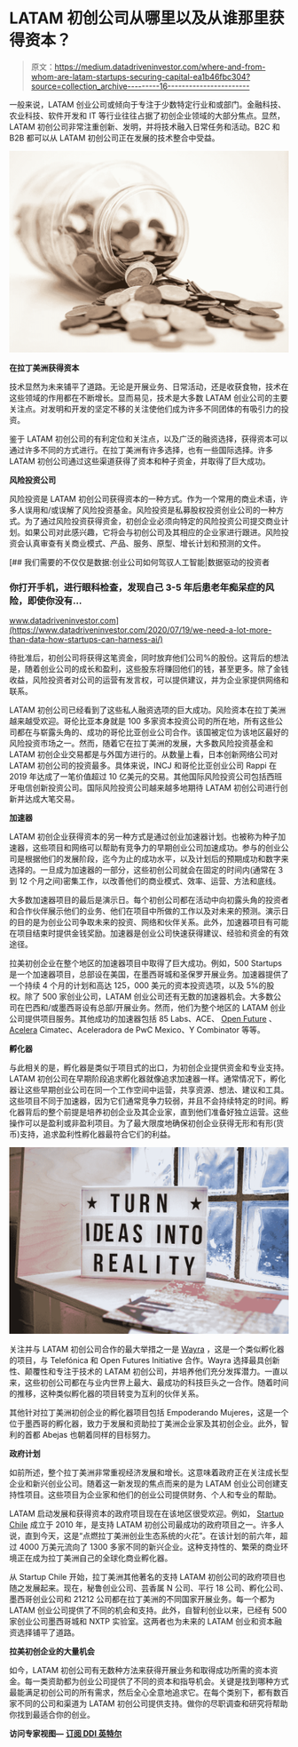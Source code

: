 # LATAM 初创公司从哪里以及从谁那里获得资本？

> 原文：<https://medium.datadriveninvestor.com/where-and-from-whom-are-latam-startups-securing-capital-ea1b46fbc304?source=collection_archive---------16----------------------->

一般来说，LATAM 创业公司或倾向于专注于少数特定行业和或部门。金融科技、农业科技、软件开发和 IT 等行业往往占据了初创企业领域的大部分焦点。显然，LATAM 初创公司非常注重创新、发明，并将技术融入日常任务和活动。B2C 和 B2B 都可以从 LATAM 初创公司正在发展的技术整合中受益。

![](img/a2fa5ed72310af86f61922ba3b3376ae.png)

**在拉丁美洲获得资本**

技术显然为未来铺平了道路。无论是开展业务、日常活动，还是收获食物，技术在这些领域的作用都在不断增长。显而易见，技术是大多数 LATAM 创业公司的主要关注点。对发明和开发的坚定不移的关注使他们成为许多不同团体的有吸引力的投资。

鉴于 LATAM 初创公司的有利定位和关注点，以及广泛的融资选择，获得资本可以通过许多不同的方式进行。在拉丁美洲有许多选择，也有一些国际选择。许多 LATAM 初创公司通过这些渠道获得了资本和种子资金，并取得了巨大成功。

**风险投资公司**

风险投资是 LATAM 初创公司获得资本的一种方式。作为一个常用的商业术语，许多人误用和/或误解了风险投资基金。风险投资是私募股权投资创业公司的一种方式。为了通过风险投资获得资金，初创企业必须向特定的风险投资公司提交商业计划。如果公司对此感兴趣，它将会与初创公司及其相应的企业家进行跟进。风险投资会认真审查有关商业模式、产品、服务、原型、增长计划和预测的文件。

[](https://www.datadriveninvestor.com/2020/07/19/we-need-a-lot-more-than-data-how-startups-can-harness-ai/) [## 我们需要的不仅仅是数据:创业公司如何驾驭人工智能|数据驱动的投资者

### 你打开手机，进行眼科检查，发现自己 3-5 年后患老年痴呆症的风险，即使你没有…

www.datadriveninvestor.com](https://www.datadriveninvestor.com/2020/07/19/we-need-a-lot-more-than-data-how-startups-can-harness-ai/) 

待批准后，初创公司将获得这笔资金，同时放弃他们公司%的股份。这背后的想法是，随着创业公司的成长和盈利，这些股东将赚回他们的钱，甚至更多。除了金钱收益，风险投资者对公司的运营有发言权，可以提供建议，并为企业家提供网络和联系。

LATAM 初创公司已经看到了这些私人融资选项的巨大成功。风险资本在拉丁美洲越来越受欢迎。哥伦比亚本身就是 100 多家资本投资公司的所在地，所有这些公司都在与崭露头角的、成功的哥伦比亚创业公司合作。该国被定位为该地区最好的风险投资市场之一。然而，随着它在拉丁美洲的发展，大多数风险投资基金和 LATAM 初创企业交易都是与外国方进行的。从数量上看，日本创新网络公司对 LATAM 初创公司的投资最多。具体来说，INCJ 和哥伦比亚创业公司 Rappi 在 2019 年达成了一笔价值超过 10 亿美元的交易。其他国际风险投资公司包括西班牙电信创新投资公司。国际风险投资公司越来越多地期待 LATAM 初创公司进行创新并达成大笔交易。

**加速器**

LATAM 初创企业获得资本的另一种方式是通过创业加速器计划。也被称为种子加速器，这些项目和网络可以帮助有竞争力的早期创业公司加速成功。参与的创业公司是根据他们的发展阶段，迄今为止的成功水平，以及计划后的预期成功和数字来选择的。一旦成为加速器的一部分，这些初创公司就会在固定的时间内(通常在 3 到 12 个月之间)密集工作，以改善他们的商业模式、效率、运营、方法和底线。

大多数加速器项目的最后是演示日。每个初创公司都在活动中向初露头角的投资者和合作伙伴展示他们的业务、他们在项目中所做的工作以及对未来的预测。演示日的目的是为创业公司争取未来的投资、网络和伙伴关系。此外，加速器项目有可能在项目结束时提供金钱奖励。加速器是创业公司快速获得建议、经验和资金的有效途径。

拉美初创企业在整个地区的加速器项目中取得了巨大成功。例如，500 Startups 是一个加速器项目，总部设在美国，在墨西哥城和圣保罗开展业务。加速器提供了一个持续 4 个月的计划和高达 125，000 美元的资本投资选项，以及 5%的股权。除了 500 家创业公司，LATAM 创业公司还有无数的加速器机会。大多数公司在巴西和/或墨西哥设有总部/开展业务。然而，他们为整个地区的 LATAM 创业公司提供项目服务。其他成功的加速器包括 85 Labs、ACE、 [Open Future](https://www.openfuture.org/) 、 [Acelera](https://www.ccc.org.co/landing/acelera/) Cimatec、Aceleradora de PwC Mexico、Y Combinator 等等。

**孵化器**

与此相关的是，孵化器是类似于项目式的出口，为初创企业提供资金和专业支持。LATAM 初创公司在早期阶段追求孵化器就像追求加速器一样。通常情况下，孵化器让这些早期创业公司在同一个工作空间中运营，共享资源、想法、建议和工具。这些项目不同于加速器，因为它们通常竞争力较弱，并且不会持续特定的时间。孵化器背后的整个前提是培养初创企业及其企业家，直到他们准备好独立运营。这些操作可以是盈利或非盈利项目。为了最大限度地确保初创企业获得无形和有形(货币)支持，追求盈利性孵化器最符合它们的利益。

![](img/9bd84d3ebba05f9e80a1c61c8e5f6cc5.png)

关注并与 LATAM 初创公司合作的最大举措之一是 [Wayra](https://www.wayra.com/wayra-hubs) ，这是一个类似孵化器的项目，与 Telefónica 和 Open Futures Initiative 合作。Wayra 选择最具创新性、颠覆性和专注于技术的 LATAM 初创公司，并培养他们充分发挥潜力。一直以来，这些初创公司都在与业内世界上最大、最成功的科技巨头之一合作。随着时间的推移，这种类似孵化器的项目转变为互利的伙伴关系。

其他针对拉丁美洲初创企业的孵化器项目包括 Empoderando Mujeres，这是一个位于墨西哥的孵化器，致力于发展和资助拉丁美洲企业家及其初创企业。此外，智利的首都 Abejas 也朝着同样的目标努力。

**政府计划**

如前所述，整个拉丁美洲非常重视经济发展和增长。这意味着政府正在关注成长型企业和新兴创业公司。随着这一新发现的焦点而来的是为 LATAM 创业公司创建支持性项目。这些项目为企业家和他们的创业公司提供财务、个人和专业的帮助。

LATAM 启动发展和获得资本的政府项目现在在该地区很受欢迎。例如， [Startup Chile](https://www.startupchile.org/) 成立于 2010 年，是支持 LATAM 初创公司最成功的政府项目之一。许多人说，直到今天，这是“点燃拉丁美洲创业生态系统的火花”。在该计划的前六年，超过 4000 万美元流向了 1300 多家不同的新兴企业。这种支持性的、繁荣的商业环境正在成为拉丁美洲自己的全球化商业孵化器。

从 Startup Chile 开始，拉丁美洲其他著名的支持 LATAM 初创公司的政府项目也随之发展起来。现在，秘鲁创业公司、芸香属 N 公司、平行 18 公司、孵化公司、墨西哥创业公司和 21212 公司都在拉丁美洲的不同国家开展业务。每一个都为 LATAM 创业公司提供了不同的机会和支持。此外，自智利创业以来，已经有 500 家创业公司墨西哥城和 NXTP 实验室。这两者也为未来的 LATAM 创业和资本融资选择铺平了道路。

**拉美初创企业的大量机会**

如今，LATAM 初创公司有无数种方法来获得开展业务和取得成功所需的资本资金。每一类资助都为创业公司提供了不同的资本和指导机会。关键是找到哪种方式最能满足初创公司的所有需求，然后全心全意地追求它。在每个类别下，都有数百家不同的公司和渠道为 LATAM 初创公司提供支持。做你的尽职调查和研究将帮助你找到最适合你的创业。

**访问专家视图—** [**订阅 DDI 英特尔**](https://datadriveninvestor.com/ddi-intel)